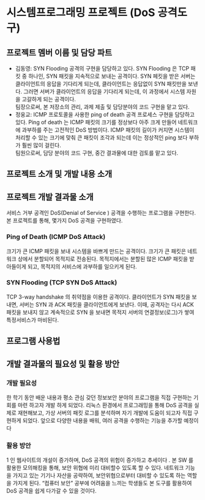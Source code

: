 # 시스템프로그래밍 프로젝트 (DoS 공격도구)

## 프로젝트 멤버 이름 및 담당 파트
- 김동영: SYN Flooding 공격의 구현을 담당하고 있다. SYN Flooding 은 TCP 패킷 중 하나인, SYN 패킷을
지속적으로 보내는 공격이다. SYN 페킷을 받은 서버는 클라이언트의 응답을 기다리게 되는데,
클라이언트는 응답없이 SYN 패킷만을 보낸다. 그러면 서버가 클라이언트의 응답을 기다리게 되는데,
이 과정에서 시스템 자원을 고갈하게 되는 공격이다. <br>
팀장으로써, 본 저장소의 관리, 과제 제출 및 담당분야의 코드 구현을 맡고 있다.
- 정웅교: ICMP 프로토콜을 사용한 ping of death 공격 프로세스 구현을 담당하고 있다. Ping of death 는
ICMP 패킷의 크기를 정상보다 아주 크게 만들어 네트워크에 과부하를 주는 고전적인 DoS 방법이다.
ICMP 패킷의 길이가 커지면 시스템이 처리할 수 있는 크기에 맞춰 큰 패킷이 조각과 되는데 이는
정상적인 ping 보다 부하가 훨씬 많이 걸린다. <br>
팀원으로써, 담당 분야의 코드 구현, 중간 결과물에 대한 검토를 맡고 있다.

## 프로젝트 소개 및 개발 내용 소개

## 프로젝트 개발 결과물 소개
서비스 거부 공격인 DoS(Denial of Service ) 공격을 수행하는 프로그램을 구현한다. 본 프로젝트를 통해, 몇가지 DoS 공격을 구현하였다.

### Ping of Death (ICMP DoS Attack)
크기가 큰 ICMP 패킷을 보내 시스템을 바쁘게 만드는 공격이다. 크기가 큰 패킷은 네트워크 상에서 분할되어 목적지로 전송된다. 목적지에서는 분할된 많은 ICMP 패킷을 받아들이게 되고, 목적지의 서비스에 과부하를 일으키게 된다.

### SYN Flooding (TCP SYN DoS Attack)
TCP 3-way handshake 의 취약점을 이용한 공격이다. 클라이언트가 SYN 패킷을 보내면,
서버는 SYN 과 ACK 패킷을 클라이언트에게 보낸다. 이때, 공격자는 다시 ACK 패킷을
보내지 않고 계속적으로 SYN 을 보내면 목적지 서버의 연결정보(로그)가 쌓여 특정서비스가
마비된다.

## 프로그램 사용법

## 개발 결과물의 필요성 및 활용 방안

### 개발 필요성
한 학기 동안 배운 내용과 평소 관심 갖던 정보보안 분야의 프로그램을 직접 구현하는
기회를 마련 하고자 개발 하게 되었다. 리눅스 환경에서 프로그래밍을 통해 DoS 공격을 실제로
재현해보고, 가상 서버의 패킷 로그를 분석하며 자기 개발에 도움이 되고자 직접 구현하게 되었다.
앞으로 다양한 내용을 배워, 여러 공격을 수행하는 기능을 추가할 예정이다

### 활용 방안
1 인 웹사이트의 개설이 증가하며, DoS 공격의 위험이 증가하고 추세이다 . 본 SW 를
활용한 모의해킹을 통해, 보안 위협에 미리 대비할수 있도록 할 수 있다. 네트워크 기능을 가지고 있는
기기나 자산을 공략하여, 보안위협으로부터 대비할 수 있도록 하는 역할을 가지게 된다. “컴퓨터 보안”
공부에 어려움을 느끼는 학생들도 본 도구를 활용하여 DoS 공격을 쉽게 다가갈 수 있을 것이다.


